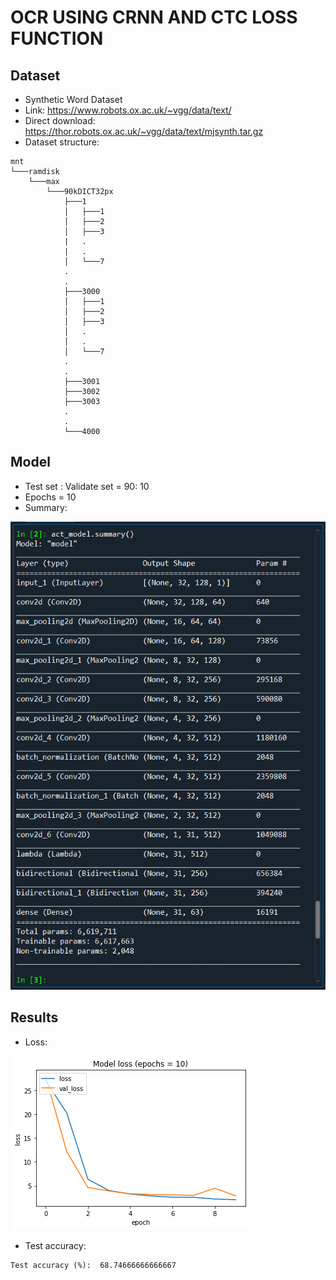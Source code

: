 # OCR USING CRNN AND CTC LOSS FUNCTION

## Dataset
- Synthetic Word Dataset
- Link: https://www.robots.ox.ac.uk/~vgg/data/text/
- Direct download: https://thor.robots.ox.ac.uk/~vgg/data/text/mjsynth.tar.gz
- Dataset structure:

```
mnt
└───ramdisk
    └───max
        └───90kDICT32px
            ├───1
            │   ├───1
            │   ├───2
            │   ├───3
            |   .
            |   .
            │   └───7
            .
            .
            ├───3000
            │   ├───1
            │   ├───2
            │   ├───3
            │   .
            │   .
            │   └───7
            .
            .
            ├───3001
            ├───3002
            ├───3003
            .
            .
            └───4000
```

## Model
- Test set : Validate set = 90: 10
- Epochs = 10
- Summary:

![](img/summary.png)

## Results
- Loss:

![](img/10.png)

- Test accuracy:
```
Test accuracy (%):  68.74666666666667
```
